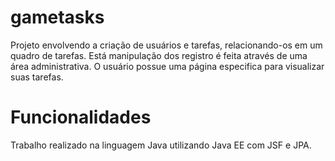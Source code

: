 # gametasks

Projeto envolvendo a criação de usuários e tarefas, relacionando-os em um quadro de tarefas. Está manipulação dos registro é 
feita através de uma área administrativa.
O usuário possue uma página especifica para visualizar suas tarefas.

# Funcionalidades

Trabalho realizado na linguagem Java utilizando Java EE com JSF e JPA.


